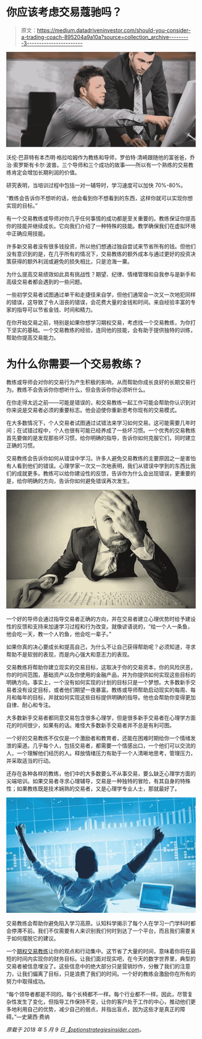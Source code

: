 # 你应该考虑交易蔻驰吗？

> 原文：<https://medium.datadriveninvestor.com/should-you-consider-a-trading-coach-895204a9a10a?source=collection_archive---------3----------------------->

![](img/21ade7065351a09dbec82bdda64ecea8.png)

沃伦·巴菲特有本杰明·格拉哈姆作为教练和导师，罗伯特·清崎跟随他的富爸爸，乔治·索罗斯有卡尔·波普。三个导师和三个成功的故事——所以有一个熟练的交易教练肯定会增加长期利润的价值。

研究表明，当培训过程中包括一对一辅导时，学习速度可以加快 70%-80%。

“教练会告诉你不想听的话，他会看到你不想看到的东西，这样你就可以实现你想实现的目标。”

有一个交易教练或导师对你几乎任何事情的成功都是至关重要的。教练保证你提高你的技能并继续成长。它向我们介绍了一种特殊的技能。教学确保我们在虚拟环境中正确应用技能。

许多新交易者没有很多钱投资，所以他们想通过独自尝试来节省所有的钱。但他们没有意识到的是，在几乎所有的情况下，交易教练的额外成本与通过更好的投资决策获得的额外利润或避免的损失相比，只是沧海一粟。

为什么提高交易绩效如此具有挑战性？期望、纪律、情绪管理和自我参与是新手和高级交易者都会遇到的一些问题。

一些初学交易者试图通过单干和走捷径来自学，但他们通常会一次又一次地犯同样的错误，这导致了令人沮丧的错误，会花费大量的金钱和时间。来自经验丰富的专家的指导可以节省金钱、时间和精力。

在你开始交易之前，特别是如果你想学习期权交易，考虑找一个交易教练，为你打下坚实的基础。一个交易教练的经验，连同他的技能，会有助于提供独特的训练，帮助你提高交易能力。

# 为什么你需要一个交易教练？

教练或导师会对你的交易行为产生积极的影响，从而帮助你成长良好的长期交易行为。教练不会告诉你你想听什么，但会告诉你你必须听什么。

在你走得太远之前——可能是错误的，和交易教练一起工作可能会帮助你认识到对你来说是交易者必须的重要标志。他会迫使你重新思考你现有的交易模式。

在大多数情况下，个人交易者试图通过试错法来学习如何交易。这可能需要几年时间；在试错过程中，个人也很有可能已经养成了一些坏习惯。一个优秀的交易教练首先要做的是发现那些坏习惯，给你明确的指导，告诉你如何克服它们，同时建立正确的习惯。

交易教练会告诉你如何从错误中学习。许多人避免交易教练的主要原因之一是害怕有人看到他们的错误。心理学家一次又一次地表明，我们从错误中学到的东西比我们的成就更多。教练可以给你建设性的反馈，告诉你为什么会出现错误，更重要的是，给你明确的方向，告诉你如何避免错误再次发生。

![](img/94301d2fc3162c7fea4f317b7acc527b.png)

一个好的导师会通过指导交易者正确的方向，并在交易者建立心理优势时给予建设性的反馈和支持来加速学习过程和行为改变。就像谚语说的，“给一个人一条鱼，他会吃一天，教一个人钓鱼，他会吃一辈子。”

如果你真的决心要成长和提高自己，为什么不让自己获得帮助呢？必须知道，寻求帮助不是软弱的表现，而是内心强大和意志力的表现。

交易教练将帮助你建立现实的交易目标，这取决于你的交易资本，你的风险厌恶，你的时间范围，基础资产以及你使用的金融产品，并为你提供如何实现这些目标的明确方向。事实上，一个没有如何实现的计划的目标只是一个梦想。大多数新手交易者没有设定目标，或者他们期望一夜暴富。教练或导师帮助启动现实的每周、每月和每年的目标，并就如何实现这些目标提供明确的指导。他也会帮助你变得更加自律、耐心和专注。

大多数新手交易者都同意交易包含很多心理学，但是很多新手交易者在心理学方面花的时间很少，如果有的话。难怪大多数新手交易者并不总是有利可图。

一个好的交易教练不仅仅是一个激励者和教育者，还能在困难时期给你一个情绪发泄的渠道。几乎每个人，包括交易者，都需要一个情感出口，一个他们可以交流的人，一个理解他们经历的人。释放情绪压力有助于一个人清晰地思考，管理压力，并采取适当的行动。

还存在各种各样的教练，他们中的大多数要么不从事交易，要么缺乏心理学方面的尖端培训。如果交易者寻求心理辅导，交易是一种独特的冒险，有其自身的特殊性；如果教练既是技术娴熟的交易者，又是心理学专业人士，那就最好了。

![](img/155ae152b4d466db4f50881b9e6d37d7.png)

交易教练会帮助你避免陷入学习高原。认知科学揭示了每个人在学习一门学科时都会停滞不前。我们不仅需要有人来识别我们何时到达了一个平台，而且我们需要关于如何摆脱它的建议。

一个[期权交易教练](https://optionstrategiesinsider.com)让你的观点和行动集中。这节省了大量的时间，意味着你将在最短的时间内实现你的财务目标。让我们面对现实吧，在今天的数字世界里，典型的交易者被信息埋没了。这些信息中的绝大部分只是营销炒作，分散了我们的注意力，让我们偏离了目标，只是浪费了我们的时间。一个好的教练会激励你在所有的努力中取得成功。

“每个领导者都是不同的。每个长椅都不一样。每个行业都不一样。因此，尽管复杂性发生了变化，但指导工作保持不变，让你的客户处于工作的中心，推动他们更多地利用自己的优势，减少自己的弱点，并指出盲点，因为这些才是真正的障碍。”—史黛西·费纳

*原载于 2018 年 5 月 9 日*[*【optionstrategiesinsider.com*](https://optionstrategiesinsider.com/blog/should-you-consider-a-trading-coach/)*。*
